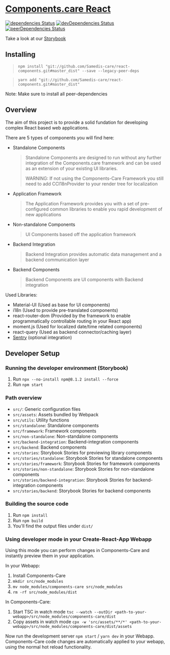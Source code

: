 # [Components.care React](https://samedis-care.github.io/react-components/)

[![dependencies Status](https://david-dm.org/Samedis-care/react-components/status.svg)](https://david-dm.org/Samedis-care/react-components)
[![devDependencies Status](https://david-dm.org/Samedis-care/react-components/dev-status.svg)](https://david-dm.org/Samedis-care/react-components?type=dev)
[![peerDependencies Status](https://david-dm.org/Samedis-care/react-components/peer-status.svg)](https://david-dm.org/Samedis-care/react-components?type=peer)

Take a look at our [Storybook](https://samedis-care.github.io/react-components/storybook/)

## Installing

> `npm install "git://github.com/Samedis-care/react-components.git#master_dist" --save --legacy-peer-deps`

> `yarn add "git://github.com/Samedis-care/react-components.git#master_dist"`

Note: Make sure to install all peer-dependencies

## Overview

The aim of this project is to provide a solid fundation for developing complex React based web applications.

There are 5 types of components you will find here:

- Standalone Components
  > Standalone Components are designed to run without any further integration of the Components.care framework and can be used as an extension of your existing UI libraries.
  > 
  > WARNING: If not using the Components-Care Framework you still need to add CCI18nProvider to your render tree for localization 
- Application Framework
  > The Application Framework provides you with a set of pre-configured common libraries to enable you rapid development of new applications
- Non-standalone Components
  > UI Components based off the application framework
- Backend Integration
  > Backend Integration provides automatic data management and a backend communication layer
- Backend Components
  > Backend Components are UI components with Backend integration

Used Libraries:

- Material-UI (Used as base for UI components)
- i18n (Used to provide pre-translated components)
- react-router-dom (Provided by the framework to enable programmatically controllable routing in your React app)
- moment.js (Used for localized date/time related components)
- react-query (Used as backend connector/caching layer)
- [Sentry](https://sentry.io) (optional integration)

## Developer Setup

### Running the developer environment (Storybook)

1. Run `npx --no-install npm@8.1.2 install --force`
2. Run `npm start`

### Path overview

- `src/`: Generic configuration files
- `src/assets`: Assets bundled by Webpack
- `src/utils`: Utility functions
- `src/standalone`: Standalone components
- `src/framework`: Framework components
- `src/non-standalone`: Non-standalone components
- `src/backend-integration`: Backend-integration components
- `src/backend`: Backend components
- `src/stories`: Storybook Stories for previewing library components
- `src/stories/standalone`: Storybook Stories for standalone components
- `src/stories/framework`: Storybook Stories for framework components
- `src/stories/non-standalone`: Storybook Stories for non-standalone components
- `src/stories/backend-integration`: Storybook Stories for backend-integration components
- `src/stories/backend`: Storybook Stories for backend components

### Building the source code

1. Run `npm install`
2. Run `npm build`
3. You'll find the output files under `dist/`

### Using developer mode in your Create-React-App Webapp

Using this mode you can perform changes in Components-Care and instantly preview them in your application.

In your Webapp:
1. Install Components-Care
2. `mkdir src/node_modules`
3. `mv node_modules/components-care src/node_modules`
4. `rm -rf src/node_modules/dist`

In Components-Care:
1. Start TSC in watch mode `tsc --watch --outDir <path-to-your-webapp>/src/node_modules/components-care/dist`
2. Copy assets in watch mode `cpx -w 'src/assets/**/*' <path-to-your-webapp>/src/node_modules/components-care/dist/assets`

Now run the development server `npm start` / `yarn dev` in your Webapp. Components-Care code changes are automatically applied to your webapp, using the normal hot reload functionality.
